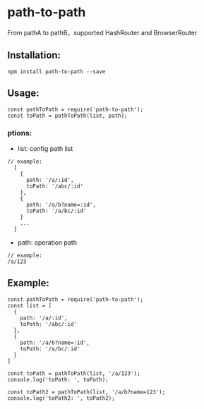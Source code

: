 # path-to-path

From pathA to pathB，supported HashRouter and BrowserRouter

## Installation:  
```
npm install path-to-path --save
```

## Usage: 
```
const pathToPath = require('path-to-path');
const toPath = pathToPath(list, path);
```
### ptions:
- list: config path  list  
``` 
// example: 
  [
    {
      path: '/a/:id',
      toPath: '/abc/:id'
    },
    {
      path: '/a/b?name=:id',
      toPath: '/a/bc/:id'
    }
    ...
  ]
```
- path: operation path  
```
// example: 
/a/123
```

## Example: 
```
const pathToPath = require('path-to-path');
const list = [
  {
    path: '/a/:id',
    toPath: '/abc/:id'
  },
  {
    path: '/a/b?name=:id',
    toPath: '/a/bc/:id'
  }
]

const toPath = pathToPath(list, '/a/123');
console.log('toPath: ', toPath);

const toPath2 = pathToPath(list, '/a/b?name=123');
console.log('toPath2: ', toPath2);
```
